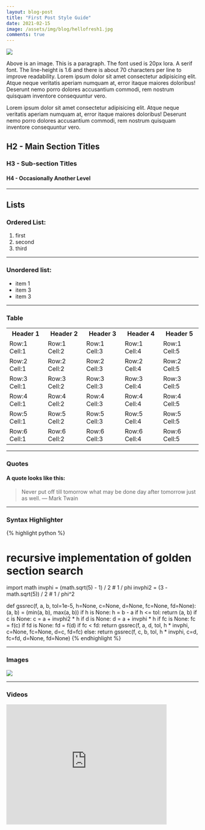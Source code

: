 ```yaml
---
layout: blog-post
title: "First Post Style Guide"
date: 2021-02-15
image: /assets/img/blog/hellofresh1.jpg
comments: true
---
```


![](https://t4.ftcdn.net/jpg/02/91/24/27/360_F_291242770_z3XC7rJB1Mvc5jVMsEY9Dx2xMrX4sxUi.jpg)

Above is an image. This is a paragraph. The font used is 20px lora. A serif font. The line-height is 1.6 and there is about 70 characters per line to improve readability. Lorem ipsum dolor sit amet consectetur adipisicing elit. Atque neque veritatis aperiam numquam at, error itaque maiores doloribus! Deserunt nemo porro dolores accusantium commodi, rem nostrum quisquam inventore consequuntur vero.

Lorem ipsum dolor sit amet consectetur adipisicing elit. Atque neque veritatis aperiam numquam at, error itaque maiores doloribus! Deserunt nemo porro dolores accusantium commodi, rem nostrum quisquam inventore consequuntur vero.

## H2 - Main Section Titles
### H3 - Sub-section Titles
#### H4 - Occasionally Another Level
***

## Lists
### Ordered List:

1. first
2. second
3. third

***

### Unordered list:

* item 1
* item 3
* item 3


***

### Table

<div class="table-container">
  <table>
    <tr><th>Header 1</th><th>Header 2</th><th>Header 3</th><th>Header 4</th><th>Header 5</th></tr>
    <tr><td>Row:1 Cell:1</td><td>Row:1 Cell:2</td><td>Row:1 Cell:3</td><td>Row:1 Cell:4</td><td>Row:1 Cell:5</td></tr>
    <tr><td>Row:2 Cell:1</td><td>Row:2 Cell:2</td><td>Row:2 Cell:3</td><td>Row:2 Cell:4</td><td>Row:2 Cell:5</td></tr>
    <tr><td>Row:3 Cell:1</td><td>Row:3 Cell:2</td><td>Row:3 Cell:3</td><td>Row:3 Cell:4</td><td>Row:3 Cell:5</td></tr>
    <tr><td>Row:4 Cell:1</td><td>Row:4 Cell:2</td><td>Row:4 Cell:3</td><td>Row:4 Cell:4</td><td>Row:4 Cell:5</td></tr>
    <tr><td>Row:5 Cell:1</td><td>Row:5 Cell:2</td><td>Row:5 Cell:3</td><td>Row:5 Cell:4</td><td>Row:5 Cell:5</td></tr>
    <tr><td>Row:6 Cell:1</td><td>Row:6 Cell:2</td><td>Row:6 Cell:3</td><td>Row:6 Cell:4</td><td>Row:6 Cell:5</td></tr>
  </table>
</div>

***

### Quotes

#### A quote looks like this:

> Never put off till tomorrow what may be done day after tomorrow just as well. — Mark Twain

***

### Syntax Highlighter

{% highlight python %}
  # recursive implementation of golden section search
  import math
  invphi = (math.sqrt(5) - 1) / 2  # 1 / phi
  invphi2 = (3 - math.sqrt(5)) / 2  # 1 / phi^2

  def gssrec(f, a, b, tol=1e-5, h=None, c=None, d=None, fc=None, fd=None):
      (a, b) = (min(a, b), max(a, b))
      if h is None: h = b - a
      if h <= tol: return (a, b)
      if c is None: c = a + invphi2 * h
      if d is None: d = a + invphi * h
      if fc is None: fc = f(c)
      if fd is None: fd = f(d)
      if fc < fd:
          return gssrec(f, a, d, tol, h * invphi, c=None, fc=None, d=c, fd=fc)
      else:
          return gssrec(f, c, b, tol, h * invphi, c=d, fc=fd, d=None, fd=None)
{% endhighlight %}

***

### Images

![](https://t4.ftcdn.net/jpg/02/91/24/27/360_F_291242770_z3XC7rJB1Mvc5jVMsEY9Dx2xMrX4sxUi.jpg)

***

### Videos


<iframe width="420" height="315" src="https://www.youtube.com/embed/lM02vNMRRB0" frameborder="0" allow="accelerometer; autoplay; clipboard-write; encrypted-media; gyroscope; picture-in-picture" allowfullscreen></iframe>